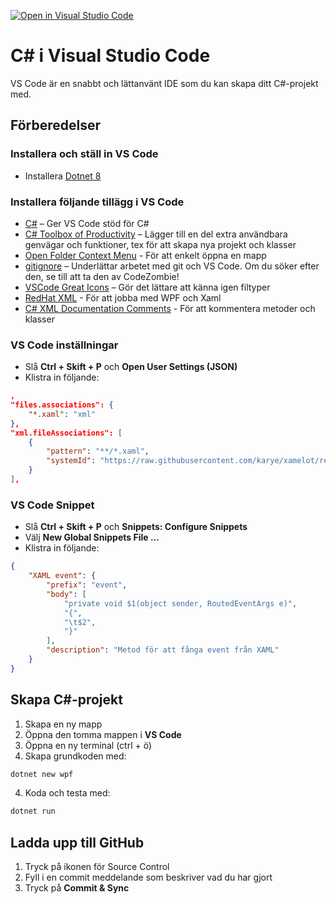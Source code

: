 [![Open in Visual Studio Code](https://classroom.github.com/assets/open-in-vscode-2e0aaae1b6195c2367325f4f02e2d04e9abb55f0b24a779b69b11b9e10269abc.svg)](https://classroom.github.com/online_ide?assignment_repo_id=18040932&assignment_repo_type=AssignmentRepo)
# C# i Visual Studio Code
VS Code är en snabbt och lättanvänt IDE som du kan skapa ditt C#-projekt med.

## Förberedelser

### Installera och ställ in VS Code

* Installera [Dotnet 8](https://dotnet.microsoft.com/en-us/download/dotnet/thank-you/sdk-8.0.404-windows-x64-installer)

### Installera följande tillägg i VS Code

* [C#](https://marketplace.visualstudio.com/items?itemName=ms-dotnettools.csharp) – Ger VS Code stöd för C#
* [C# Toolbox of Productivity](https://marketplace.visualstudio.com/items?itemName=RichardZampieriprog.csharp-snippet-productivity) – Lägger till en del extra användbara genvägar och funktioner, tex för att skapa nya projekt och klasser
* [Open Folder Context Menu](https://marketplace.visualstudio.com/items?itemName=chrisdias.vscode-opennewinstance) - För att enkelt öppna en mapp
* [gitignore](https://marketplace.visualstudio.com/items?itemName=codezombiech.gitignore) – Underlättar arbetet med git och VS Code. Om du söker efter den, se till att ta den av CodeZombie!
* [VSCode Great Icons](https://marketplace.visualstudio.com/items?itemName=emmanuelbeziat.vscode-great-icons) – Gör det lättare att känna igen filtyper
* [RedHat XML](https://marketplace.visualstudio.com/items?itemName=redhat.vscode-xml) - För att jobba med WPF och Xaml
* [C# XML Documentation Comments](https://marketplace.visualstudio.com/items?itemName=k--kato.docomment) - För att kommentera metoder och klasser

### VS Code inställningar

* Slå **Ctrl + Skift + P** och **Open User Settings (JSON)**
* Klistra in följande:

```JSON
,
"files.associations": {
    "*.xaml": "xml"
},
"xml.fileAssociations": [
    {
        "pattern": "**/*.xaml",
        "systemId": "https://raw.githubusercontent.com/karye/xamelot/refs/heads/master/syntax/xaml.xsd"
    }
],
```

### VS Code Snippet

* Slå **Ctrl + Skift + P** och **Snippets: Configure Snippets**
* Välj **New Global Snippets File ...**
* Klistra in följande:

```JSON
{
    "XAML event": {
		"prefix": "event",
		"body": [
			"private void $1(object sender, RoutedEventArgs e)",
			"{",
			"\t$2",
			"}"
		],
		"description": "Metod för att fånga event från XAML"
	}
}
```

## Skapa C#-projekt

1. Skapa en ny mapp
2. Öppna den tomma mappen i **VS Code**
3. Öppna en ny terminal (ctrl + ö)
4. Skapa grundkoden med:

```bash
dotnet new wpf
```
4. Koda och testa med:

```bash
dotnet run
```

## Ladda upp till GitHub

1. Tryck på ikonen för Source Control
2. Fyll i en commit meddelande som beskriver vad du har gjort
3. Tryck på **Commit & Sync**
